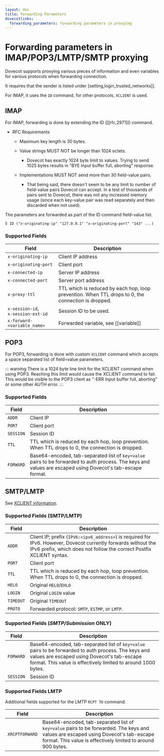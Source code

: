 ```yaml
---
layout: doc
title: Forwarding Parameters
dovecotlinks:
  forwarding_parameters: forwarding parameters in proxying
---
```


# Forwarding parameters in IMAP/POP3/LMTP/SMTP proxying

Dovecot supports proxying various pieces of information and even
variables for various protocols when forwarding connection.

It requires that the sender is listed under
[setting,login_trusted_networks]].

For IMAP, it uses the `ID` command, for other protocols, `XCLIENT` is used.

## IMAP

For IMAP, forwarding is done by extending the ID ([[rfc,2971]]) command.

* RFC Requirements

  * Maximum key length is 30 bytes.

  * Value strings MUST NOT be longer than 1024 octets.

    * Dovecot has exactly 1024 byte limit to values. Trying to send 1025 bytes
      results in "BYE Input buffer full, aborting" response.

  * Implementations MUST NOT send more than 30 field-value pairs.

    * That being said, there doesn't seem to be any limit to number of
      field-value pairs Dovecot can accept. In a test of thousands of pairs
      sent to Dovecot, there was not any increased memory usage (since each
      key-value pair was read separately and then discarded when not used).

The parameters are forwarded as part of the ID command field-value list.

```
5 ID ("x-originating-ip" "127.0.0.1" "x-originating-port" "143" ...)
```

### Supported Fields

| Field | Description |
| ----- | ----------- |
| `x-originating-ip` | Client IP address |
| `x-originating-port` | Client port |
| `x-connected-ip` | Server IP address |
| `x-connected-port` | Server port address |
| `x-proxy-ttl` | TTL which is reduced by each hop, loop prevention. When TTL drops to 0, the connection is dropped. |
| `x-session-id`,<br/>`x-session-ext-id` | Session ID to be used. |
| `x-forward-<variable_name>` | Forwarded variable, see [[variable]] |

## POP3

For POP3, forwarding is done with custom `XCLIENT` command which
accepts a space separated list of field=value parameters.

::: warning
There is a 1024 byte line limit for the XCLIENT command when using POP3.
Reaching this limit would cause the XCLIENT command to fail. This would be
visible to the POP3 client as "-ERR Input buffer full, aborting" or some
other AUTH error.
:::

### Supported Fields

| Field | Description |
| ----- | ----------- |
| `ADDR` | Client IP |
| `PORT` | Client port |
| `SESSION` | Session ID |
| `TTL` | TTL which is reduced by each hop, loop prevention. When TTL drops to 0, the connection is dropped. |
| `FORWARD` |  Base64-encoded, tab-separated list of `key=value` pairs to be forwarded to auth process. The keys and values are escaped using Dovecot's tab-escape format. |

## SMTP/LMTP

See [XCLIENT information](https://www.postfix.org/XCLIENT_README.html).

### Supported Fields (SMTP/LMTP)

| Field | Description |
| ----- | ----------- |
| `ADDR` | Client IP; prefix (`IPV6:<ipv6_address>`) is required for IPv6. However, Dovecot currently forwards without the IPv6 prefix, which does not follow the correct Postfix XCLIENT syntax. |
| `PORT` | Client port |
| `TTL` | TTL which is reduced by each hop, loop prevention. When TTL drops to 0, the connection is dropped. |
| `HELO` | Original `HELO`/`EHLO` |
| `LOGIN` | Original `LOGIN` value |
| `TIMEOUT` | Original `TIMEOUT` |
| `PROTO` | Forwarded protocol: `SMTP`, `ESTMP`, or `LMTP`. |

### Supported Fields (*SMTP/Submission* ONLY)

| Field | Description |
| ----- | ----------- |
| `FORWARD` | Base64-encoded, tab-separated list of `key=value` pairs to be forwarded to auth process. The keys and values are escaped using Dovecot's tab-escape format. This value is effectively limited to around 1000 bytes. |
| `SESSION` | Session ID |

### Supported Fields LMTP

Additional fields supported for the LMTP `RCPT TO` command:

| Field | Description |
| ----- | ----------- |
| `XRCPTFORWARD` | Base64-encoded, tab-separated list of `key=value` pairs to be forwarded. The keys and values are escaped using Dovecot's tab-escape format. This value is effectively limited to around 900 bytes. |
